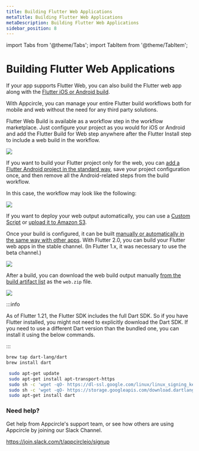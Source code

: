 ```yaml
---
title: Building Flutter Web Applications
metaTitle: Building Flutter Web Applications
metaDescription: Building Flutter Web Applications
sidebar_position: 8
---
```


import Tabs from '@theme/Tabs';
import TabItem from '@theme/TabItem';

# Building Flutter Web Applications

If your app supports Flutter Web, you can also build the Flutter web app along with the [Flutter iOS or Android build](building-flutter-applications.md).

With Appcircle, you can manage your entire Flutter build workflows both for mobile and web without the need for any third party solutions.

Flutter Web Build is available as a workflow step in the workflow marketplace. Just configure your project as you would for iOS or Android and add the Flutter Build for Web step anywhere after the Flutter Install step to include a web build in the workflow.

![](<https://cdn.appcircle.io/docs/assets/image (97).png>)

If you want to build your Flutter project only for the web, you can [add a Flutter Android project in the standard way](building-flutter-applications.md), save your project configuration once, and then remove all the Android-related steps from the build workflow.

In this case, the workflow may look like the following:

![](<https://cdn.appcircle.io/docs/assets/image (98).png>)

If you want to deploy your web output automatically, you can use a [Custom Script](https://github.com/appcircleio/appcircle-custom-script-component/) or [upload it to Amazon S3](../integrations/uploading-files-to-amazon-sin-the-workflows.md).

Once your build is configured, it can be built [manually or automatically in the same way with other apps](build-manually-or-with-triggers.md). With Flutter 2.0, you can build your Flutter web apps in the stable channel. (In Flutter 1.x, it was necessary to use the beta channel.)

![](<https://cdn.appcircle.io/docs/assets/image (101).png>)

After a build, you can download the web build output manually [from the build artifact list](building-flutter-applications.md#starting-a-flutter-build-and-after-a-build) as the `web.zip` file.

![](<https://cdn.appcircle.io/docs/assets/image (99).png>)

:::info

As of Flutter 1.21, the Flutter SDK includes the full Dart SDK. So if you have Flutter installed, you might not need to explicitly download the Dart SDK. If you need to use a different Dart version than the bundled one, you can install it using the below commands.

:::

<Tabs>
  <TabItem value="ios" label="iOS" default>

```bash
brew tap dart-lang/dart
brew install dart
```

  </TabItem>
  <TabItem value="android" label="Android">

```bash
 sudo apt-get update
 sudo apt-get install apt-transport-https
 sudo sh -c 'wget -qO- https://dl-ssl.google.com/linux/linux_signing_key.pub | apt-key add -'
 sudo sh -c 'wget -qO- https://storage.googleapis.com/download.dartlang.org/linux/debian/dart_stable.list > /etc/apt/sources.list.d/dart_stable.list'
 sudo apt-get install dart
```

  </TabItem>
</Tabs>

### Need help?

Get help from Appcircle's support team, or see how others are using Appcircle by joining our Slack Channel.

https://join.slack.com/t/appcircleio/signup
